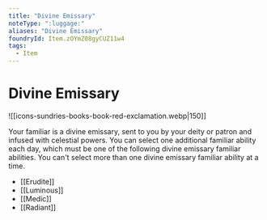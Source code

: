 ```yaml
---
title: "Divine Emissary"
noteType: ":luggage:"
aliases: "Divine Emissary"
foundryId: Item.zOYmZ08gyCUZ11w4
tags:
  - Item
---
```


# Divine Emissary
![[icons-sundries-books-book-red-exclamation.webp|150]]

Your familiar is a divine emissary, sent to you by your deity or patron and infused with celestial powers. You can select one additional familiar ability each day, which must be one of the following divine emissary familiar abilities. You can't select more than one divine emissary familiar ability at a time.

*   [[Erudite]]
*   [[Luminous]]
*   [[Medic]]
*   [[Radiant]]
